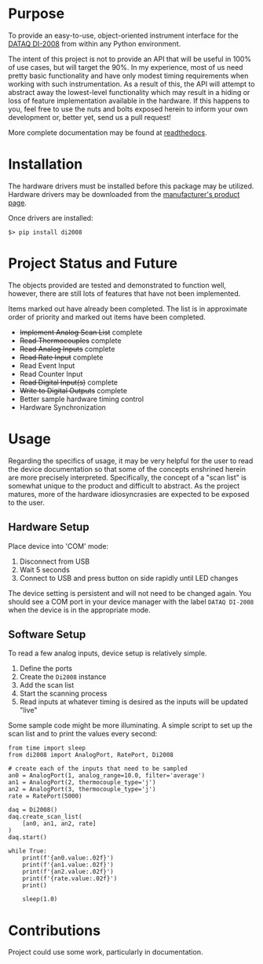 # Purpose

To provide an easy-to-use, object-oriented instrument interface for the [DATAQ DI-2008](https://www.dataq.com/products/di-2008/) from within any Python environment.

The intent of this project is not to provide an API that will be useful in 100% of use cases, but will target the 90%.  In my experience, most of us need pretty basic functionality and have only modest timing requirements when working with such instrumentation.  As a result of this, the API will attempt to abstract away the lowest-level functionality which may result in a hiding or loss of feature implementation available in the hardware.  If this happens to you, feel free to use the nuts and bolts exposed herein to inform your own development or, better yet, send us a pull request!

More complete documentation may be found at [readthedocs](https://di2008.readthedocs.io/en/latest/index.html).

# Installation

The hardware drivers must be installed before this package may be utilized.  Hardware drivers may be downloaded from the [manufacturer's product page](https://www.dataq.com/products/di-2008/).

Once drivers are installed:

    $> pip install di2008

# Project Status and Future

The objects provided are tested and demonstrated to function well, however, there are still lots of features that have not been implemented.

Items marked out have already been completed.  The list is in approximate order of priority and marked out items have been completed.

 * ~~Implement Analog Scan List~~ complete
 * ~~Read Thermocouples~~ complete
 * ~~Read Analog Inputs~~ complete
 * ~~Read Rate Input~~ complete
 * Read Event Input
 * Read Counter Input
 * ~~Read Digital Input(s)~~ complete
 * ~~Write to Digital Outputs~~ complete
 * Better sample hardware timing control
 * Hardware Synchronization

# Usage

Regarding the specifics of usage, it may be very helpful for the user to read the device documentation so that some of the concepts enshrined herein are more precisely interpreted.  Specifically, the concept of a "scan list" is somewhat unique to the product and difficult to abstract.  As the project matures, more of the hardware idiosyncrasies are expected to be exposed to the user.

## Hardware Setup

Place device into 'COM' mode:

 1. Disconnect from USB
 2. Wait 5 seconds
 3. Connect to USB and press button on side rapidly until LED changes
 
The device setting is persistent and will not need to be changed again.  You should see a COM port in your device manager with the label `DATAQ DI-2008` when the device is in the appropriate mode.

## Software Setup

To read a few analog inputs, device setup is relatively simple.

 1. Define the ports
 2. Create the `Di2008` instance
 3. Add the scan list
 4. Start the scanning process
 5. Read inputs at whatever timing is desired as the inputs will be updated "live"

Some sample code might be more illuminating.  A simple script to set up the scan list and to print the values every second:

    from time import sleep
    from di2008 import AnalogPort, RatePort, Di2008
    
    # create each of the inputs that need to be sampled
    an0 = AnalogPort(1, analog_range=10.0, filter='average')
    an1 = AnalogPort(2, thermocouple_type='j')
    an2 = AnalogPort(3, thermocouple_type='j')
    rate = RatePort(5000)
    
    daq = Di2008()
    daq.create_scan_list(
        [an0, an1, an2, rate]
    )
    daq.start()
    
    while True:
        print(f'{an0.value:.02f}')
        print(f'{an1.value:.02f}')
        print(f'{an2.value:.02f}')
        print(f'{rate.value:.02f}')
        print()
        
        sleep(1.0)
        
# Contributions

Project could use some work, particularly in documentation.
